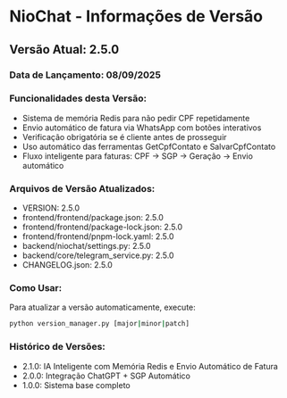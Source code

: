 # NioChat - Informações de Versão

## Versão Atual: 2.5.0

### Data de Lançamento: 08/09/2025

### Funcionalidades desta Versão:
- Sistema de memória Redis para não pedir CPF repetidamente
- Envio automático de fatura via WhatsApp com botões interativos
- Verificação obrigatória se é cliente antes de prosseguir
- Uso automático das ferramentas GetCpfContato e SalvarCpfContato
- Fluxo inteligente para faturas: CPF → SGP → Geração → Envio automático

### Arquivos de Versão Atualizados:
- VERSION: 2.5.0
- frontend/frontend/package.json: 2.5.0
- frontend/frontend/package-lock.json: 2.5.0
- frontend/frontend/pnpm-lock.yaml: 2.5.0
- backend/niochat/settings.py: 2.5.0
- backend/core/telegram_service.py: 2.5.0
- CHANGELOG.json: 2.5.0

### Como Usar:
Para atualizar a versão automaticamente, execute:
```bash
python version_manager.py [major|minor|patch]
```

### Histórico de Versões:
- 2.1.0: IA Inteligente com Memória Redis e Envio Automático de Fatura
- 2.0.0: Integração ChatGPT + SGP Automático
- 1.0.0: Sistema base completo
